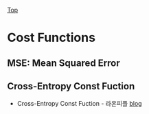 [Top](index.md)

# Cost Functions

## MSE: Mean Squared Error



## Cross-Entropy Const Fuction

* Cross-Entropy Const Fuction - 라온피플 [blog](https://laonple.blog.me/220554852626)

